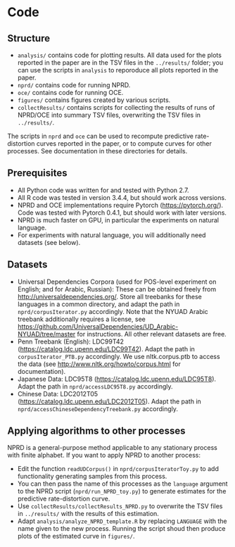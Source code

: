 # Code

## Structure

* `analysis/` contains code for plotting results. All data used for the plots reported in the paper are in the TSV files in the `../results/` folder; you can use the scripts in `analysis` to reporoduce all plots reported in the paper.
* `nprd/` contains code for running NPRD.
* `oce/` contains code for running OCE.
* `figures/` contains figures created by various scripts.
* `collectResults/` contains scripts for collecting the results of runs of NPRD/OCE into summary TSV files, overwriting the TSV files in `../results/`.

The scripts in `nprd` and `oce` can be used to recompute predictive rate-distortion curves reported in the paper, or to compute curves for other processes.
See documentation in these directories for details.

## Prerequisites

* All Python code was written for and tested with Python 2.7.
* All R code was tested in version 3.4.4, but should work across versions.
* NPRD and OCE implementations require Pytorch (<https://pytorch.org/>). Code was tested with Pytorch 0.4.1, but should work with later versions.
* NPRD is much faster on GPU, in particular the experiments on natural language.
* For experiments with natural language, you will additionally need datasets (see below).

## Datasets

* Universal Dependencies Corpora (used for POS-level experiment on English; and for Arabic, Russian): These can be obtained freely from <http://universaldependencies.org/>. Store all treebanks for these languages in a common directory, and adapt the path in `nprd/corpusIterator.py` accordingly. Note that the NYUAD Arabic treebank additionally requires a license, see <https://github.com/UniversalDependencies/UD_Arabic-NYUAD/tree/master> for instructions. All other relevant datasets are free.
* Penn Treebank (English): LDC99T42 (<https://catalog.ldc.upenn.edu/LDC99T42>). Adapt the path in `corpusIterator_PTB.py` accordingly. We use nltk.corpus.ptb to access the data (see <http://www.nltk.org/howto/corpus.html> for documentation).
* Japanese Data: LDC95T8 (<https://catalog.ldc.upenn.edu/LDC95T8>). Adapt the path in `nprd/accessLDC95T8.py` accordingly.
* Chinese Data: LDC2012T05 (<https://catalog.ldc.upenn.edu/LDC2012T05>). Adapt the path in `nprd/accessChineseDependencyTreebank.py` accordingly.

## Applying algorithms to other processes

NPRD is a general-purpose method applicable to any stationary process with finite alphabet.
If you want to apply NPRD to another process:
* Edit the function `readUDCorpus()` in `nprd/corpusIteratorToy.py` to add functionality generating samples from this process.
* You can then pass the name of this processes as the `language` argument to the NPRD script (`nprd/run_NPRD_toy.py`) to generate estimates for the predictive rate-distortion curve.
* Use `collectResults/collectResults_NPRD.py` to overwrite the TSV files in `../results/` with the results of this estimation.
* Adapt `analysis/analyze_NPRD_template.R` by replacing `LANGUAGE` with the name given to the new process. Running the script shoud then produce plots of the estimated curve in `figures/`.


